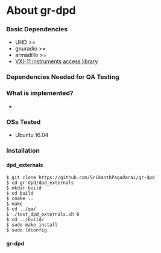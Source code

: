 # About gr-dpd

### Basic Dependencies
 - UHD >= 
 - gnuradio >= 
 - armadillo >=
 - [VXI-11 instruments access library](https://github.com/f4exb/libvxi11)

### Dependencies Needed for QA Testing


### What is implemented?
 - 

### OSs Tested 
 - Ubuntu 16.04 
 
### Installation
#### dpd_externals
`$ git clone https://github.com/SrikanthPagadarai/gr-dpd` <br />
`$ cd gr-dpd/dpd_externals` <br />
`$ mkdir build` <br />
`$ cd build` <br />
`$ cmake ..` <br />
`$ make` <br />
`$ cd ../qa/` <br />
`$ ./test_dpd_externals.sh 0` <br />
`$ cd ../build/` <br />
`$ sudo make install` <br />
`$ sudo ldconfig` <br />

#### gr-dpd
